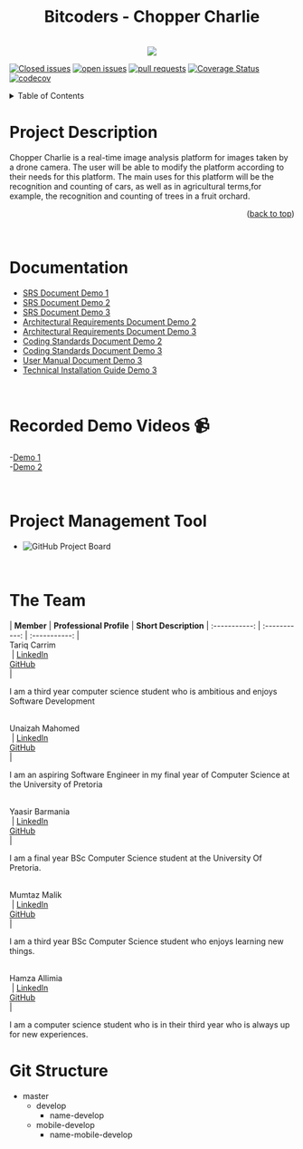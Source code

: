 <div align="center">
 <h1 align="center"> Bitcoders - Chopper Charlie</h1> <br>
<img src ="https://user-images.githubusercontent.com/93663409/167729612-59cd2227-5284-492d-a33e-6d0fced3155a.png">
</div>
<div id="top"></div>


[![Closed issues](https://img.shields.io/github/issues/COS301-SE-2022/Chopper-Charlie?color=green&style=flat-square)](https://github.com/COS301-SE-2022/Chopper-Charlie/issues?q=is%3Aissue+is%3Aclosed)
[![open issues](https://img.shields.io/github/issues-closed/COS301-SE-2022/Chopper-Charlie?color=red&style=flat-square)](https://github.com/COS301-SE-2022/Chopper-Charlie/issues)
[![pull requests](https://img.shields.io/github/issues-pr-closed/COS301-SE-2022/Chopper-Charlie?color=blue&style=flat-square)](https://github.com/COS301-SE-2022/Chopper-Charlie/pulls?q=is%3Apr+is%3Aclosed)
[![Coverage Status](https://coveralls.io/repos/github/COS301-SE-2022/Chopper-Charlie/badge.svg?branch=master)](https://coveralls.io/github/COS301-SE-2022/Chopper-Charlie?branch=master)
[![codecov](https://codecov.io/gh/COS301-SE-2022/Chopper-Charlie/branch/master/graph/badge.svg?token=VD7TWMV5I1)](https://codecov.io/gh/COS301-SE-2022/Chopper-Charlie)
<br />


 <details>
  <summary>Table of Contents</summary>
  <ol>
    <li>
     <a href="#ProjectDescription">Project Description</a><br>
     <a href="#Documentation">Documentation</a><br>
     <a href="#RecordedDemos">Recorded Demos</a><br>
     <a href="#PMT">Project Management Tool</a><br>
     <a href="#Team">Team</a><br>
     <a href="#GitStructure">Git Structure</a><br>
     
   </li>
  </ol>
</details>

<a  name="ProjectDescription"/><h1>Project Description </h1></a>
Chopper Charlie is a real-time image analysis platform for images taken by a drone camera. The user will be able to modify the platform according to their needs for this platform. The main uses for this platform will be the recognition and counting of cars, as well as in agricultural terms,for example, the recognition and counting of trees in a fruit orchard. 

<p align="right">(<a href="#top">back to top</a>)</p>
<br />

<a  name="Documentation"/><h1> Documentation </h1></a>

<ul>
 <li><a href="https://drive.google.com/file/d/1btHsL2_eYNxmccubo_DoVrPat2G_B65B/view?usp=sharing">SRS Document Demo 1</a></li>
 <li><a href="https://drive.google.com/file/d/1vEDgxy4A5LqzNuti0lxxHEudqBiPVnyZ/view?usp=sharing">SRS Document Demo 2 </a></li>
 <li><a href="https://drive.google.com/file/d/1F_tDUhzK0g6jIJpAHJ8XjWKJ2Fv6Ww3q/view?usp=sharing">SRS Document Demo 3 </a></li>
 <li><a href="https://drive.google.com/file/d/1WuY-iCNzSnFCN0Czp1eqNVIh366qkEeI/view?usp=sharing">Architectural Requirements Document Demo 2 </a></li>
 <li><a href="https://drive.google.com/file/d/1r7Ettiz5Zl6hicZJKhmllbHbYrSC3qxC/view?usp=sharing">Architectural Requirements Document Demo 3 </a></li>
 <li><a href="https://drive.google.com/file/d/1ZpCEof5IUNmCRqjSDXorDEF3iq0u70Eo/view?usp=sharing">Coding Standards Document Demo 2 </a></li>
 <li><a href="https://drive.google.com/file/d/1JsSjYIfLNwrfJL_yFpabyu1rwihgHzLG/view?usp=sharing">Coding Standards Document Demo 3 </a></li>
 <li><a href="https://drive.google.com/file/d/1KzosbjpWANU5QpnqSdR2-8-sE1951FN_/view?usp=sharing">User Manual Document Demo 3 </a></li>
 <li><a href="https://drive.google.com/file/d/1oyA0nV6UAdyXAGbFr1GjpZ2TJNjxnxCA/view?usp=drivesdk">Technical Installation Guide Demo 3 </a></li>
 
 
  
</ul>
<br />

<a name="RecordedDemos"/><h1>Recorded Demo Videos 📹</h1></a>
 -[Demo 1](https://drive.google.com/file/d/1if_SMDn4avnJKiql4TbIAmkhOkzWNKaB/view?usp=sharing)</br>
 -[Demo 2](https://drive.google.com/file/d/16qauaXrH9pqy3dNYp_GABfI6HH0VYW3Q/view?usp=sharing)

<br />

<a name="PMT"/><h1>Project Management Tool</h1></a>
- ![GitHub Project Board](https://github.com/COS301-SE-2022/Chopper-Charlie/projects/1) <br>
<br/>


<a  name="Team"/><h1> The Team </h1></a>
| **Member** | **Professional Profile** | **Short Description**
| :-----------: | :-----------: | :-----------: |
<br/> Tariq Carrim <br/><img src= "">  | [LinkedIn](https://www.linkedin.com/in/tariq-carrim-b6a6b023a)<br/> [GitHub](https://github.com/TCarrim88) <br/>|<p/> I am a third year computer science student who is ambitious and enjoys Software Development<p>
<br/>Unaizah Mahomed <br/><img src= "">  | [LinkedIn](https://www.linkedin.com/in/unaizah-mahomed-a5684216b)<br/> [GitHub](https://github.com/unaizahhhhh) <br/>|<p/> I am an aspiring Software Engineer in my final year of Computer Science at the University of Pretoria<p>
<br/> Yaasir Barmania <br/><img src= "">  | [LinkedIn](https://www.linkedin.com/in/yaasir-barmania-859838239)<br/> [GitHub](https://github.com/Yaasir25) <br/>|<p/> I am a final year BSc Computer Science student at the University Of Pretoria. <p>
<br/> Mumtaz Malik <br/><img src= "">  | [LinkedIn](https://www.linkedin.com/in/mumtaz-malik-3554aa23a)<br/> [GitHub](https://github.com/MumtazMalik01) <br/>|<p/>I am a third year BSc Computer Science student who enjoys learning new things. <p>
<br/> Hamza Allimia <br/><img src= "">  | [LinkedIn](https://www.linkedin.com/in/hamza-allimia-18b934239/?original_referer=)<br/> [GitHub](https://github.com/hamza-torres) <br/>|<p/> I am a computer science student who is in their third year who is always up for new experiences.<p>
 

 
 <a  name="GitStructure"/><h1> Git Structure </h1></a>
  
  - master
    - develop
        - name-develop
    - mobile-develop
        - name-mobile-develop    
            
